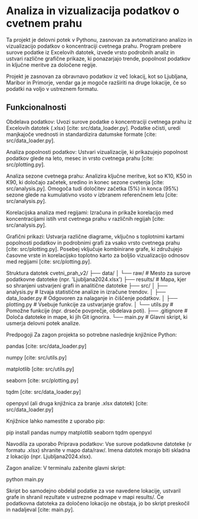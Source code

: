 # Analiza in vizualizacija podatkov o cvetnem prahu

Ta projekt je delovni potek v Pythonu, zasnovan za avtomatizirano analizo in vizualizacijo podatkov o koncentraciji cvetnega prahu. Program prebere surove podatke iz Excelovih datotek, izvede vrsto podrobnih analiz in ustvari različne grafične prikaze, ki ponazarjajo trende, popolnost podatkov in ključne meritve za določene regije.

Projekt je zasnovan za obravnavo podatkov iz več lokacij, kot so Ljubljana, Maribor in Primorje, vendar ga je mogoče razširiti na druge lokacije, če so podatki na voljo v ustreznem formatu.

## Funkcionalnosti
Obdelava podatkov: Uvozi surove podatke o koncentraciji cvetnega prahu iz Excelovih datotek (.xlsx) [cite: src/data_loader.py]. Podatke očisti, uredi manjkajoče vrednosti in standardizira datumske formate [cite: src/data_loader.py].

Analiza popolnosti podatkov: Ustvari vizualizacije, ki prikazujejo popolnost podatkov glede na leto, mesec in vrsto cvetnega prahu [cite: src/plotting.py].

Analiza sezone cvetnega prahu: Analizira ključne meritve, kot so K10, K50 in K90, ki določajo začetek, sredino in konec sezone cvetenja [cite: src/analysis.py]. Omogoča tudi določitev začetka (5%) in konca (95%) sezone glede na kumulativno vsoto v izbranem referenčnem letu [cite: src/analysis.py].

Korelacijska analiza med regijami: Izračuna in prikaže korelacijo med koncentracijami istih vrst cvetnega prahu v različnih regijah [cite: src/analysis.py].

Grafični prikazi: Ustvarja različne diagrame, vključno s toplotnimi kartami popolnosti podatkov in podrobnimi grafi za vsako vrsto cvetnega prahu [cite: src/plotting.py]. Posebej vključuje kombinirane grafe, ki združujejo časovne vrste in korelacijsko toplotno karto za boljšo vizualizacijo odnosov med regijami [cite: src/plotting.py].

Struktura datotek
cvetni_prah_v2/
├── data/
│   └── raw/              # Mesto za surove podatkovne datoteke (npr. 'Ljubljana2024.xlsx')
├── results/              # Mapa, kjer so shranjeni ustvarjeni grafi in analitične datoteke
├── src/
│   ├── analysis.py       # Izvaja statistične analize in izračune trendov.
│   ├── data_loader.py    # Odgovoren za nalaganje in čiščenje podatkov.
│   ├── plotting.py       # Vsebuje funkcije za ustvarjanje grafov.
│   └── utils.py          # Pomožne funkcije (npr. drseče povprečje, obdelava poti).
├── .gitignore            # Določa datoteke in mape, ki jih Git ignorira.
└── main.py               # Glavni skript, ki usmerja delovni potek analize.

Predpogoji
Za zagon projekta so potrebne naslednje knjižnice Python:

pandas [cite: src/data_loader.py]

numpy [cite: src/utils.py]

matplotlib [cite: src/utils.py]

seaborn [cite: src/plotting.py]

tqdm [cite: src/data_loader.py]

openpyxl (ali druga knjižnica za branje .xlsx datotek) [cite: src/data_loader.py]

Knjižnice lahko namestite z uporabo pip:

pip install pandas numpy matplotlib seaborn tqdm openpyxl

Navodila za uporabo
Priprava podatkov: Vse surove podatkovne datoteke (v formatu .xlsx) shranite v mapo data/raw/. Imena datotek morajo biti skladna z lokacijo (npr. Ljubljana2024.xlsx).

Zagon analize: V terminalu zaženite glavni skript:

python main.py

Skript bo samodejno obdelal podatke za vse navedene lokacije, ustvaril grafe in shranil rezultate v ustrezne podmape v mapi results/. Če podatkovna datoteka za določeno lokacijo ne obstaja, jo bo skript preskočil in nadaljeval [cite: main.py].